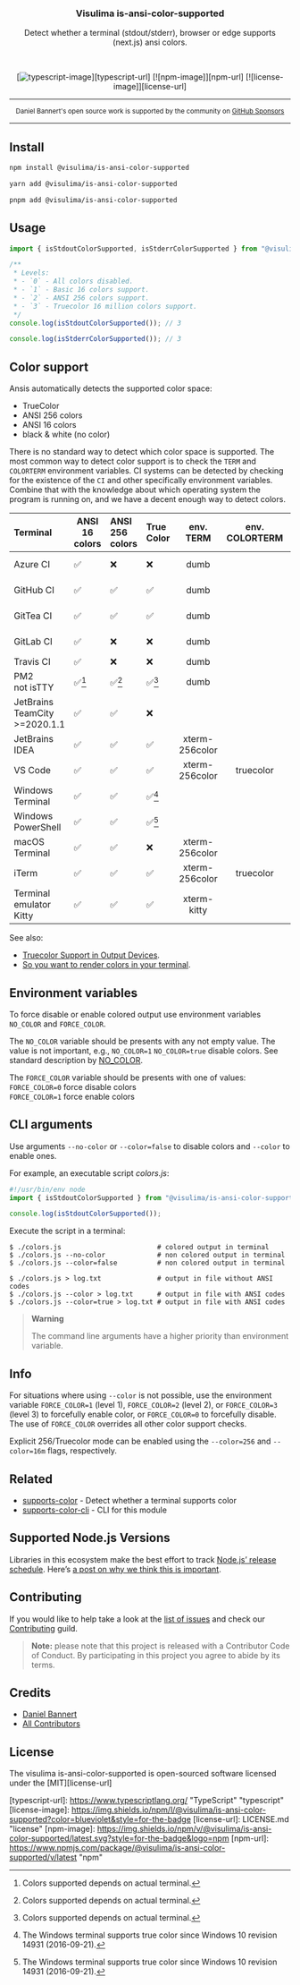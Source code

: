 <div align="center">
  <h3>Visulima is-ansi-color-supported</h3>
  <p>
  Detect whether a terminal (stdout/stderr), browser or edge supports (next.js) ansi colors.
  </p>
</div>

<br />

<div align="center">

[![typescript-image]][typescript-url] [![npm-image]][npm-url] [![license-image]][license-url]

</div>

---

<div align="center">
    <p>
        <sup>
            Daniel Bannert's open source work is supported by the community on <a href="https://github.com/sponsors/prisis">GitHub Sponsors</a>
        </sup>
    </p>
</div>

---

## Install

```sh
npm install @visulima/is-ansi-color-supported
```

```sh
yarn add @visulima/is-ansi-color-supported
```

```sh
pnpm add @visulima/is-ansi-color-supported
```

## Usage

```typescript
import { isStdoutColorSupported, isStderrColorSupported } from "@visulima/is-ansi-color-supported";

/**
 * Levels:
 * - `0` - All colors disabled.
 * - `1` - Basic 16 colors support.
 * - `2` - ANSI 256 colors support.
 * - `3` - Truecolor 16 million colors support.
 */
console.log(isStdoutColorSupported()); // 3

console.log(isStderrColorSupported()); // 3
```

## Color support

Ansis automatically detects the supported color space:

- TrueColor
- ANSI 256 colors
- ANSI 16 colors
- black & white (no color)

There is no standard way to detect which color space is supported.
The most common way to detect color support is to check the `TERM` and `COLORTERM` environment variables.
CI systems can be detected by checking for the existence of the `CI` and other specifically environment variables.
Combine that with the knowledge about which operating system the program is running on, and we have a decent enough way to detect colors.

| Terminal                         | ANSI 16<br>colors | ANSI 256<br>colors | True<br>Color |  env.<br>TERM  | env.<br>COLORTERM | Specifically ENV variables             |
| :------------------------------- | ----------------- | :----------------- | :------------ | :------------: | :---------------: | :------------------------------------- |
| Azure CI                         | ✅                | ❌                 | ❌            |      dumb      |                   | TF_BUILD<br>AGENT_NAME                 |
| GitHub CI                        | ✅                | ✅                 | ✅            |      dumb      |                   | CI<br>GITHUB_ACTIONS                   |
| GitTea CI                        | ✅                | ✅                 | ✅            |      dumb      |                   | CI<br>GITEA_ACTIONS                    |
| GitLab CI                        | ✅                | ❌                 | ❌            |      dumb      |                   | CI<br>GITLAB_CI                        |
| Travis CI                        | ✅                | ❌                 | ❌            |      dumb      |                   | TRAVIS                                 |
| PM2<br>not isTTY                 | ✅[^1]            | ✅[^1]             | ✅[^1]        |      dumb      |                   | PM2_HOME<br>pm_id                      |
| JetBrains TeamCity<br>>=2020.1.1 | ✅                | ✅                 | ❌            |                |                   | TEAMCITY_VERSION                       |
| JetBrains IDEA                   | ✅                | ✅                 | ✅            | xterm-256color |                   | TERMINAL_EMULATOR='JetBrains-JediTerm' |
| VS Code                          | ✅                | ✅                 | ✅            | xterm-256color |     truecolor     |                                        |
| Windows<br>Terminal              | ✅                | ✅                 | ✅[^2]        |                |                   |                                        |
| Windows<br>PowerShell            | ✅                | ✅                 | ✅[^2]        |                |                   |                                        |
| macOS Terminal                   | ✅                | ✅                 | ❌            | xterm-256color |                   |                                        |
| iTerm                            | ✅                | ✅                 | ✅            | xterm-256color |     truecolor     |                                        |
| Terminal emulator Kitty          | ✅                | ✅                 | ✅            |  xterm-kitty   |                   |                                        |

[^1]: Colors supported depends on actual terminal.

[^2]: The Windows terminal supports true color since Windows 10 revision 14931 (2016-09-21).

See also:

- [Truecolor Support in Output Devices](https://github.com/termstandard/colors#truecolor-support-in-output-devices).
- [So you want to render colors in your terminal](https://marvinh.dev/blog/terminal-colors/).

## Environment variables

To force disable or enable colored output use environment variables `NO_COLOR` and `FORCE_COLOR`.

The `NO_COLOR` variable should be presents with any not empty value.
The value is not important, e.g., `NO_COLOR=1` `NO_COLOR=true` disable colors.
See standard description by [NO_COLOR](https://no-color.org/).

The `FORCE_COLOR` variable should be presents with one of values:\
`FORCE_COLOR=0` force disable colors\
`FORCE_COLOR=1` force enable colors

## CLI arguments

Use arguments `--no-color` or `--color=false` to disable colors and `--color` to enable ones.

For example, an executable script _colors.js_:

```js
#!/usr/bin/env node
import { isStdoutColorSupported } from "@visulima/is-ansi-color-supported";

console.log(isStdoutColorSupported());
```

Execute the script in a terminal:

```
$ ./colors.js                        # colored output in terminal
$ ./colors.js --no-color             # non colored output in terminal
$ ./colors.js --color=false          # non colored output in terminal

$ ./colors.js > log.txt              # output in file without ANSI codes
$ ./colors.js --color > log.txt      # output in file with ANSI codes
$ ./colors.js --color=true > log.txt # output in file with ANSI codes
```

> **Warning**
>
> The command line arguments have a higher priority than environment variable.

## Info

For situations where using `--color` is not possible, use the environment variable `FORCE_COLOR=1` (level 1), `FORCE_COLOR=2` (level 2), or `FORCE_COLOR=3` (level 3) to forcefully enable color, or `FORCE_COLOR=0` to forcefully disable. The use of `FORCE_COLOR` overrides all other color support checks.

Explicit 256/Truecolor mode can be enabled using the `--color=256` and `--color=16m` flags, respectively.

## Related

- [supports-color](https://github.com/chalk/supports-color) - Detect whether a terminal supports color
- [supports-color-cli](https://github.com/chalk/supports-color-cli) - CLI for this module

## Supported Node.js Versions

Libraries in this ecosystem make the best effort to track [Node.js’ release schedule](https://github.com/nodejs/release#release-schedule).
Here’s [a post on why we think this is important](https://medium.com/the-node-js-collection/maintainers-should-consider-following-node-js-release-schedule-ab08ed4de71a).

## Contributing

If you would like to help take a look at the [list of issues](https://github.com/visulima/visulima/issues) and check our [Contributing](.github/CONTRIBUTING.md) guild.

> **Note:** please note that this project is released with a Contributor Code of Conduct. By participating in this project you agree to abide by its terms.

## Credits

- [Daniel Bannert](https://github.com/prisis)
- [All Contributors](https://github.com/visulima/visulima/graphs/contributors)

## License

The visulima is-ansi-color-supported is open-sourced software licensed under the [MIT][license-url]

[typescript-image]: https://img.shields.io/badge/Typescript-294E80.svg?style=for-the-badge&logo=typescript
[typescript-url]: https://www.typescriptlang.org/ "TypeScript" "typescript"
[license-image]: https://img.shields.io/npm/l/@visulima/is-ansi-color-supported?color=blueviolet&style=for-the-badge
[license-url]: LICENSE.md "license"
[npm-image]: https://img.shields.io/npm/v/@visulima/is-ansi-color-supported/latest.svg?style=for-the-badge&logo=npm
[npm-url]: https://www.npmjs.com/package/@visulima/is-ansi-color-supported/v/latest "npm"
